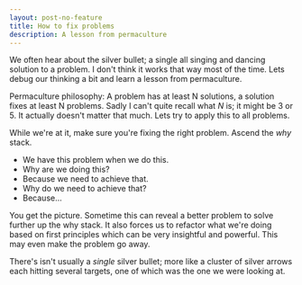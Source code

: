 ```yaml
---
layout: post-no-feature
title: How to fix problems
description: A lesson from permaculture
--- 
```


We often hear about the silver bullet; a single all singing and dancing solution
to a problem. I don't think it works that way most of the time. Lets debug our
thinking a bit and learn a lesson from permaculture.

Permaculture philosophy: A problem has at least N solutions, a solution fixes at
least N problems. Sadly I can't quite recall what *N* is; it might be 3 or 5. It
actually doesn't matter that much. Lets try to apply this to all problems.

While we're at it, make sure you're fixing the right problem. Ascend the *why*
stack.

- We have this problem when we do this. 
- Why are we doing this?
- Because we need to achieve that.
- Why do we need to achieve that?
- Because...

You get the picture. Sometime this can reveal a better problem to solve further
up the why stack. It also forces us to refactor what we're doing based on
first principles which can be very insightful and powerful. This may even make
the problem go away.

There's isn't usually a _single_ silver bullet; more like a cluster of silver
arrows each hitting several targets, one of which was the one we were looking
at.
